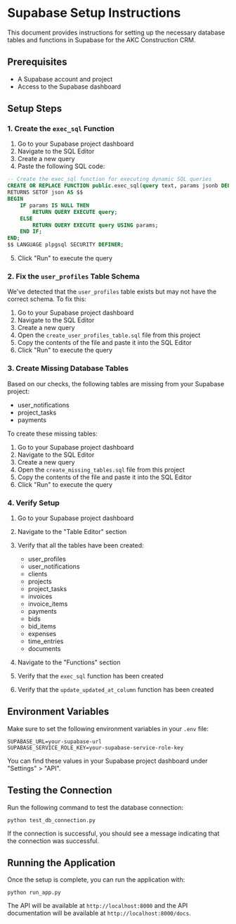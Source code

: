# Supabase Setup Instructions

This document provides instructions for setting up the necessary database tables and functions in Supabase for the AKC Construction CRM.

## Prerequisites

- A Supabase account and project
- Access to the Supabase dashboard

## Setup Steps

### 1. Create the `exec_sql` Function

1. Go to your Supabase project dashboard
2. Navigate to the SQL Editor
3. Create a new query
4. Paste the following SQL code:

```sql
-- Create the exec_sql function for executing dynamic SQL queries
CREATE OR REPLACE FUNCTION public.exec_sql(query text, params jsonb DEFAULT NULL)
RETURNS SETOF json AS $$
BEGIN
    IF params IS NULL THEN
        RETURN QUERY EXECUTE query;
    ELSE
        RETURN QUERY EXECUTE query USING params;
    END IF;
END;
$$ LANGUAGE plpgsql SECURITY DEFINER;
```

5. Click "Run" to execute the query

### 2. Fix the `user_profiles` Table Schema

We've detected that the `user_profiles` table exists but may not have the correct schema. To fix this:

1. Go to your Supabase project dashboard
2. Navigate to the SQL Editor
3. Create a new query
4. Open the `create_user_profiles_table.sql` file from this project
5. Copy the contents of the file and paste it into the SQL Editor
6. Click "Run" to execute the query

### 3. Create Missing Database Tables

Based on our checks, the following tables are missing from your Supabase project:
- user_notifications
- project_tasks
- payments

To create these missing tables:

1. Go to your Supabase project dashboard
2. Navigate to the SQL Editor
3. Create a new query
4. Open the `create_missing_tables.sql` file from this project
5. Copy the contents of the file and paste it into the SQL Editor
6. Click "Run" to execute the query

### 4. Verify Setup

1. Go to your Supabase project dashboard
2. Navigate to the "Table Editor" section
3. Verify that all the tables have been created:
   - user_profiles
   - user_notifications
   - clients
   - projects
   - project_tasks
   - invoices
   - invoice_items
   - payments
   - bids
   - bid_items
   - expenses
   - time_entries
   - documents

4. Navigate to the "Functions" section
5. Verify that the `exec_sql` function has been created
6. Verify that the `update_updated_at_column` function has been created

## Environment Variables

Make sure to set the following environment variables in your `.env` file:

```
SUPABASE_URL=your-supabase-url
SUPABASE_SERVICE_ROLE_KEY=your-supabase-service-role-key
```

You can find these values in your Supabase project dashboard under "Settings" > "API".

## Testing the Connection

Run the following command to test the database connection:

```
python test_db_connection.py
```

If the connection is successful, you should see a message indicating that the connection was successful.

## Running the Application

Once the setup is complete, you can run the application with:

```
python run_app.py
```

The API will be available at `http://localhost:8000` and the API documentation will be available at `http://localhost:8000/docs`. 
